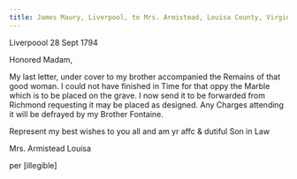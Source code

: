 ```yaml
---
title: James Maury, Liverpool, to Mrs. Armistead, Louisa County, Virginia, 28 September 1794
---
```

Liverpoool 28 Sept 1794

Honored Madam,

My last letter, under cover to my brother accompanied the Remains of that good woman. I could not have finished in Time for that oppy the Marble which is to be placed on the grave. I now send it to be forwarded from Richmond requesting it may be placed as designed. Any Charges attending it will be defrayed by my Brother Fontaine.

Represent my best wishes to you all and am yr affc & dutiful Son in Law

Mrs. Armistead Louisa

per [illegible]